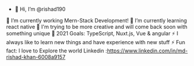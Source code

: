 - 👋 Hi, I’m @rishad190

🔭 I’m currently working Mern-Stack Development!
🌱 I’m currently learning react native
🌱 I'm trying to be more creative and will come back soon with something unique 
🥅 2021 Goals: TypeScript, Nuxt.js, Vue & angular
⚡ I always like to learn new things and have experience with new stuff
⚡ Fun fact: I love to Explore the world
Linkedin :https://www.linkedin.com/in/md-rishad-khan-6008a9157
<!---
rishad190/rishad190 is a ✨ special ✨ repository because its `README.md` (this file) appears on your GitHub profile.
You can click the Preview link to take a look at your changes.
--->
